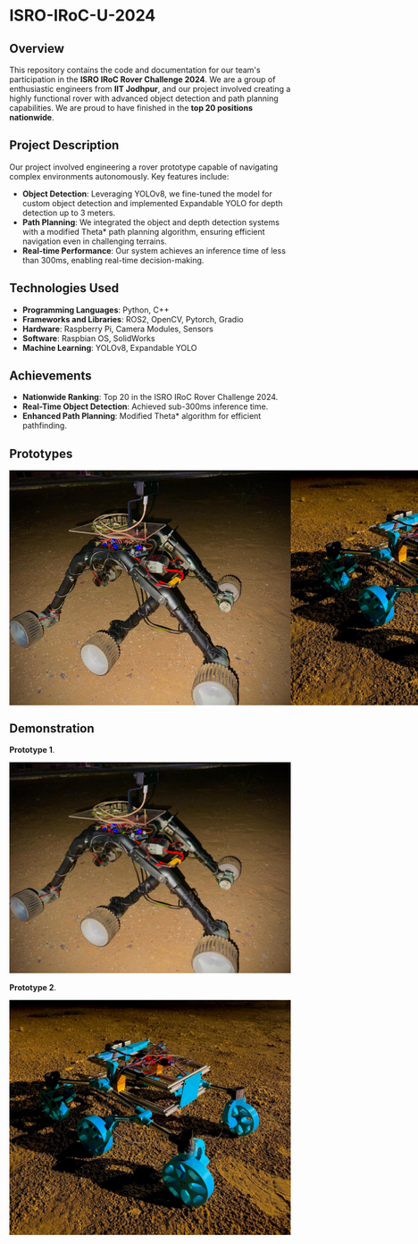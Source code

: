 # ISRO-IRoC-U-2024

## Overview

This repository contains the code and documentation for our team's participation in the **ISRO IRoC Rover Challenge 2024**. We are a group of enthusiastic engineers from **IIT Jodhpur**, and our project involved creating a highly functional rover with advanced object detection and path planning capabilities. We are proud to have finished in the **top 20 positions nationwide**.

## Project Description

Our project involved engineering a rover prototype capable of navigating complex environments autonomously. Key features include:

- **Object Detection**: Leveraging YOLOv8, we fine-tuned the model for custom object detection and implemented Expandable YOLO for depth detection up to 3 meters.
- **Path Planning**: We integrated the object and depth detection systems with a modified Theta* path planning algorithm, ensuring efficient navigation even in challenging terrains.
- **Real-time Performance**: Our system achieves an inference time of less than 300ms, enabling real-time decision-making.

## Technologies Used

- **Programming Languages**: Python, C++
- **Frameworks and Libraries**: ROS2, OpenCV, Pytorch, Gradio
- **Hardware**: Raspberry Pi, Camera Modules, Sensors
- **Software**: Raspbian OS, SolidWorks
- **Machine Learning**: YOLOv8, Expandable YOLO

## Achievements

- **Nationwide Ranking**: Top 20 in the ISRO IRoC Rover Challenge 2024.
- **Real-Time Object Detection**: Achieved sub-300ms inference time.
- **Enhanced Path Planning**: Modified Theta* algorithm for efficient pathfinding.

## Prototypes

<div style="display: flex; justify-content: space-around;">
  <img src="images/Prototype_1_2.jpg" width="600" />
  <img src="images/Prototype_2.jpg" width="600" />
</div>

## Demonstration

**Prototype 1**.
  
[![Project Video](images/Prototype_1_2.jpg)]([https://drive.google.com/file/d/your-file-id/view?usp=sharing](https://drive.google.com/file/d/1SGig9JHE7UdSr4B0MpWxnoHgKGTtpPFD/view?usp=sharing))
  
**Prototype 2**.
  
[![Project Video](images/Prototype_2.jpg)]([https://drive.google.com/file/d/your-file-id/view?usp=sharing](https://drive.google.com/file/d/1SGig9JHE7UdSr4B0MpWxnoHgKGTtpPFD/view?usp=sharing))
